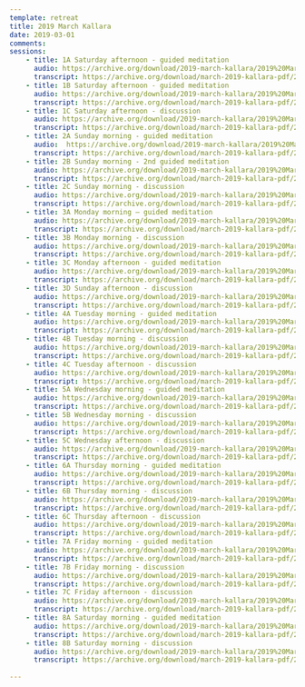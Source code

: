```yaml
---
template: retreat
title: 2019 March Kallara
date: 2019-03-01
comments: 
sessions:
    - title: 1A Saturday afternoon - guided meditation
      audio: https://archive.org/download/2019-march-kallara/2019%20March%20Kallara/1a-linda-clair-kallara-mar-2019.mp3
      transcript: https://archive.org/download/march-2019-kallara-pdf/2019%20March%20PDF%20trans/1A%20March%202019%20Kallara.pdf
    - title: 1B Saturday afternoon - guided meditation
      audio: https://archive.org/download/2019-march-kallara/2019%20March%20Kallara/1b-linda-clair-kallara-mar-2019.mp3
      transcript: https://archive.org/download/march-2019-kallara-pdf/2019%20March%20PDF%20trans/1B%20March%202019%20Kallara.pdf
    - title: 1C Saturday afternoon - discussion
      audio: https://archive.org/download/2019-march-kallara/2019%20March%20Kallara/1c-linda-clair-kallara-mar-2019.mp3
      transcript: https://archive.org/download/march-2019-kallara-pdf/2019%20March%20PDF%20trans/1C%20March%202019%20Kallara.pdf
    - title: 2A Sunday morning - guided meditation
      audio:  https://archive.org/download/2019-march-kallara/2019%20March%20Kallara/2a-linda-clair-kallara-mar-2019.mp3
      transcript: https://archive.org/download/march-2019-kallara-pdf/2019%20March%20PDF%20trans/2A%20March%202019%20Kallara.pdf
    - title: 2B Sunday morning - 2nd guided meditation
      audio: https://archive.org/download/2019-march-kallara/2019%20March%20Kallara/2b-linda-clair-kallara-mar-2019.mp3
      transcript: https://archive.org/download/march-2019-kallara-pdf/2019%20March%20PDF%20trans/2B%20March%202019%20Kallara.pdf
    - title: 2C Sunday morning - discussion
      audio: https://archive.org/download/2019-march-kallara/2019%20March%20Kallara/2c-linda-clair-kallara-mar-2019.mp3
      transcript: https://archive.org/download/march-2019-kallara-pdf/2019%20March%20PDF%20trans/2C%20March%202019%20Kallara.pdf
    - title: 3A Monday morning – guided meditation
      audio: https://archive.org/download/2019-march-kallara/2019%20March%20Kallara/3a-linda-clair-kallara-mar-2019.mp3
      transcript: https://archive.org/download/march-2019-kallara-pdf/2019%20March%20PDF%20trans/3A%20March%202019%20Kallara.pdf
    - title: 3B Monday morning - discussion
      audio: https://archive.org/download/2019-march-kallara/2019%20March%20Kallara/3b-linda-clair-kallara-mar-2019.mp3
      transcript: https://archive.org/download/march-2019-kallara-pdf/2019%20March%20PDF%20trans/3B%20March%202019%20Kallara.pdf
    - title: 3C Monday afternoon - guided meditation
      audio: https://archive.org/download/2019-march-kallara/2019%20March%20Kallara/3c-linda-clair-kallara-mar-2019.mp3
      transcript: https://archive.org/download/march-2019-kallara-pdf/2019%20March%20PDF%20trans/3C%20March%202019%20Kallara.pdf
    - title: 3D Sunday afternoon - discussion
      audio: https://archive.org/download/2019-march-kallara/2019%20March%20Kallara/3d-linda-clair-kallara-mar-2019.mp3
      transcript: https://archive.org/download/march-2019-kallara-pdf/2019%20March%20PDF%20trans/3D%20March%202019%20Kallara.pdf
    - title: 4A Tuesday morning - guided meditation
      audio: https://archive.org/download/2019-march-kallara/2019%20March%20Kallara/4a-linda-clair-kallara-mar-2019.mp3
      transcript: https://archive.org/download/march-2019-kallara-pdf/2019%20March%20PDF%20trans/4A%20March%202019%20Kallara.pdf
    - title: 4B Tuesday morning - discussion
      audio: https://archive.org/download/2019-march-kallara/2019%20March%20Kallara/4b-linda-clair-kallara-mar-2019.mp3
      transcript: https://archive.org/download/march-2019-kallara-pdf/2019%20March%20PDF%20trans/4B%20March%202019%20Kallara.pdf
    - title: 4C Tuesday afternoon - discussion
      audio: https://archive.org/download/2019-march-kallara/2019%20March%20Kallara/4c-linda-clair-kallara-mar-2019.mp3
      transcript: https://archive.org/download/march-2019-kallara-pdf/2019%20March%20PDF%20trans/4C%20March%202019%20Kallara.pdf
    - title: 5A Wednesday morning - guided meditation
      audio: https://archive.org/download/2019-march-kallara/2019%20March%20Kallara/5a-linda-clair-kallara-mar-2019.mp3
      transcript: https://archive.org/download/march-2019-kallara-pdf/2019%20March%20PDF%20trans/5A%20March%202019%20Kallara.pdf
    - title: 5B Wednesday morning - discussion
      audio: https://archive.org/download/2019-march-kallara/2019%20March%20Kallara/5b-linda-clair-kallara-mar-2019.mp3
      transcript: https://archive.org/download/march-2019-kallara-pdf/2019%20March%20PDF%20trans/5B%20March%202019%20Kallara.pdf
    - title: 5C Wednesday afternoon - discussion
      audio: https://archive.org/download/2019-march-kallara/2019%20March%20Kallara/5c-linda-clair-kallara-mar-2019.mp3
      transcript: https://archive.org/download/march-2019-kallara-pdf/2019%20March%20PDF%20trans/5C%20March%202019%20Kallara.pdf
    - title: 6A Thursday morning - guided meditation
      audio: https://archive.org/download/2019-march-kallara/2019%20March%20Kallara/6a-linda-clair-kallara-mar-2019.mp3
      transcript: https://archive.org/download/march-2019-kallara-pdf/2019%20March%20PDF%20trans/6A%20March%202019%20Kallara.pdf
    - title: 6B Thursday morning - discussion
      audio: https://archive.org/download/2019-march-kallara/2019%20March%20Kallara/6b-linda-clair-kallara-mar-2019.mp3
      transcript: https://archive.org/download/march-2019-kallara-pdf/2019%20March%20PDF%20trans/6B%20March%202019%20Kallara.pdf
    - title: 6C Thursday afternoon - discussion
      audio: https://archive.org/download/2019-march-kallara/2019%20March%20Kallara/6c-march-2019-kallara.mp3
      transcript: https://archive.org/download/march-2019-kallara-pdf/2019%20March%20PDF%20trans/6C%20March%202019%20Kallara.pdf
    - title: 7A Friday morning - guided meditation
      audio: https://archive.org/download/2019-march-kallara/2019%20March%20Kallara/7a-linda-clair-kallara-mar-2019.mp3
      transcript: https://archive.org/download/march-2019-kallara-pdf/2019%20March%20PDF%20trans/7A%20March%20Kallara%202019.pdf
    - title: 7B Friday morning - discussion
      audio: https://archive.org/download/2019-march-kallara/2019%20March%20Kallara/7b-linda-clair-kallara-mar-2019.mp3
      transcript: https://archive.org/download/march-2019-kallara-pdf/2019%20March%20PDF%20trans/7B%20March%202019%20Kallara.pdf
    - title: 7C Friday afternoon - discussion
      audio: https://archive.org/download/2019-march-kallara/2019%20March%20Kallara/7c-march-2019-kallara.mp3
      transcript: https://archive.org/download/march-2019-kallara-pdf/2019%20March%20PDF%20trans/7C%20March%202019%20Kallara.pdf
    - title: 8A Saturday morning - guided meditation
      audio: https://archive.org/download/2019-march-kallara/2019%20March%20Kallara/8a-linda-clair-kallara-mar-2019.mp3
      transcript: https://archive.org/download/march-2019-kallara-pdf/2019%20March%20PDF%20trans/8A%20March%202019%20Kallara.pdf
    - title: 8B Saturday morning - discussion
      audio: https://archive.org/download/2019-march-kallara/2019%20March%20Kallara/8b-march-2019-kallara.mp3
      transcript: https://archive.org/download/march-2019-kallara-pdf/2019%20March%20PDF%20trans/8B%20March%202019%20Kallara.pdf
    
---
```


